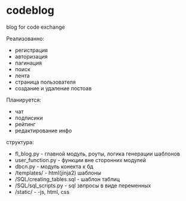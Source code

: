 # codeblog
 blog for code exchange

Реализованно:
- регистрация
- авторизация
- пагинация
- поиск
- лента
- страница пользователя
- создание и удаление постоав

Планируется:
- чат
- подписики
- рейтинг
- редактирование инфо


структура:
- fl_blog.py - главной модуль, роуты, логика генерации шаблонов
- user_function.py - функции вне сторонних модулей
- dbcn.py - модуль конекта к бд
- /templates/ - html(jinja2) шаблоны
- /SQL/creating_tables.sql - шаблон таблиц
- /SQL/sql_scripts.py - sql звпросы в виде переменных
- /static/ - -js, html, css
